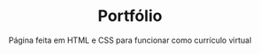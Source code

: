 <h1 align="center">Portfólio</h1>

<p align="center">Página feita em HTML e CSS para funcionar como currículo virtual</p>
